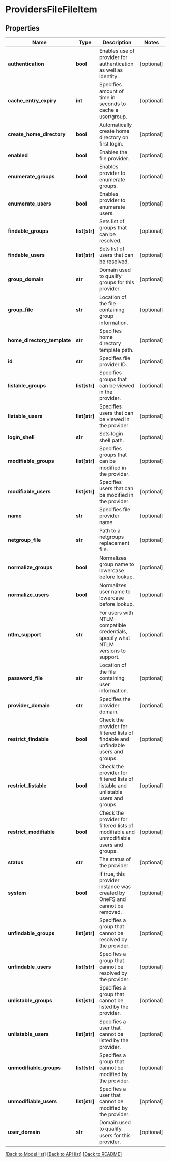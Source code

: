 # ProvidersFileFileItem

## Properties
Name | Type | Description | Notes
------------ | ------------- | ------------- | -------------
**authentication** | **bool** | Enables use of provider for authentication as well as identity. | [optional] 
**cache_entry_expiry** | **int** | Specifies amount of time in seconds to cache a user/group. | [optional] 
**create_home_directory** | **bool** | Automatically create home directory on first login. | [optional] 
**enabled** | **bool** | Enables the file provider. | [optional] 
**enumerate_groups** | **bool** | Enables provider to enumerate groups. | [optional] 
**enumerate_users** | **bool** | Enables provider to enumerate users. | [optional] 
**findable_groups** | **list[str]** | Sets list of groups that can be resolved. | [optional] 
**findable_users** | **list[str]** | Sets list of users that can be resolved. | [optional] 
**group_domain** | **str** | Domain used to qualify groups for this provider. | [optional] 
**group_file** | **str** | Location of the file containing group information. | [optional] 
**home_directory_template** | **str** | Specifies home directory template path. | [optional] 
**id** | **str** | Specifies file provider ID. | [optional] 
**listable_groups** | **list[str]** | Specifies groups that can be viewed in the provider. | [optional] 
**listable_users** | **list[str]** | Specifies users that can be viewed in the provider. | [optional] 
**login_shell** | **str** | Sets login shell path. | [optional] 
**modifiable_groups** | **list[str]** | Specifies groups that can be modified in the provider. | [optional] 
**modifiable_users** | **list[str]** | Specifies users that can be modified in the provider. | [optional] 
**name** | **str** | Specifies file provider name. | [optional] 
**netgroup_file** | **str** | Path to a netgroups replacement file. | [optional] 
**normalize_groups** | **bool** | Normalizes group name to lowercase before lookup. | [optional] 
**normalize_users** | **bool** | Normalizes user name to lowercase before lookup. | [optional] 
**ntlm_support** | **str** | For users with NTLM-compatible credentials, specify what NTLM versions to support. | [optional] 
**password_file** | **str** | Location of the file containing user information. | [optional] 
**provider_domain** | **str** | Specifies the provider domain. | [optional] 
**restrict_findable** | **bool** | Check the provider for filtered lists of findable and unfindable users and groups. | [optional] 
**restrict_listable** | **bool** | Check the provider for filtered lists of listable and unlistable users and groups. | [optional] 
**restrict_modifiable** | **bool** | Check the provider for filtered lists of modifiable and unmodifiable users and groups. | [optional] 
**status** | **str** | The status of the provider. | [optional] 
**system** | **bool** | If true, this provider instance was created by OneFS and cannot be removed. | [optional] 
**unfindable_groups** | **list[str]** | Specifies a group that cannot be resolved by the provider. | [optional] 
**unfindable_users** | **list[str]** | Specifies a group that cannot be resolved by the provider. | [optional] 
**unlistable_groups** | **list[str]** | Specifies a group that cannot be listed by the provider. | [optional] 
**unlistable_users** | **list[str]** | Specifies a user that cannot be listed by the provider. | [optional] 
**unmodifiable_groups** | **list[str]** | Specifies a group that cannot be modified by the provider. | [optional] 
**unmodifiable_users** | **list[str]** | Specifies a user that cannot be modified by the provider. | [optional] 
**user_domain** | **str** | Domain used to qualify users for this provider. | [optional] 

[[Back to Model list]](../README.md#documentation-for-models) [[Back to API list]](../README.md#documentation-for-api-endpoints) [[Back to README]](../README.md)


